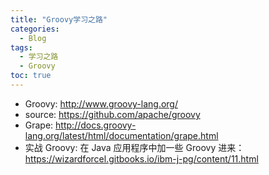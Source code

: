 ```yaml
---
title: "Groovy学习之路"
categories:
  - Blog
tags:
  - 学习之路
  - Groovy
toc: true
---
```


* Groovy: <http://www.groovy-lang.org/>
* source: <https://github.com/apache/groovy>
* Grape: <http://docs.groovy-lang.org/latest/html/documentation/grape.html>
* 实战 Groovy: 在 Java 应用程序中加一些 Groovy 进来：<https://wizardforcel.gitbooks.io/ibm-j-pg/content/11.html>
